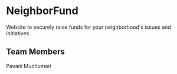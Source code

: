 # NeighborFund
Website to securely raise funds for your neighborhood's issues and initiatives.

## Team Members
Pavani Muchumari
